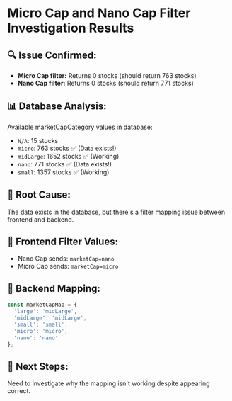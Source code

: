 # Micro Cap and Nano Cap Filter Investigation Results

## 🔍 **Issue Confirmed:**
- **Micro Cap filter:** Returns 0 stocks (should return 763 stocks)
- **Nano Cap filter:** Returns 0 stocks (should return 771 stocks)

## 📊 **Database Analysis:**
Available marketCapCategory values in database:
- `N/A`: 15 stocks
- `micro`: 763 stocks ✅ (Data exists!)
- `midLarge`: 1652 stocks ✅ (Working)
- `nano`: 771 stocks ✅ (Data exists!)
- `small`: 1357 stocks ✅ (Working)

## 🎯 **Root Cause:**
The data exists in the database, but there's a filter mapping issue between frontend and backend.

## 🔧 **Frontend Filter Values:**
- Nano Cap sends: `marketCap=nano`
- Micro Cap sends: `marketCap=micro`

## 🔧 **Backend Mapping:**
```javascript
const marketCapMap = {
  'large': 'midLarge',
  'midLarge': 'midLarge',
  'small': 'small',
  'micro': 'micro',
  'nano': 'nano'
};
```

## 🚨 **Next Steps:**
Need to investigate why the mapping isn't working despite appearing correct.

